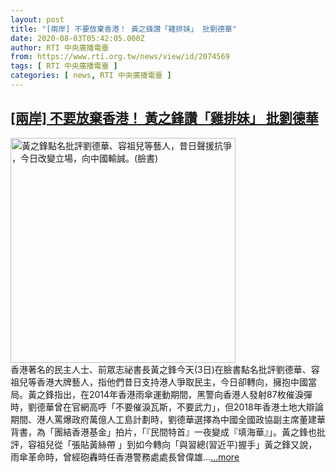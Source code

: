 ```yaml
---
layout: post
title: "[兩岸] 不要放棄香港！ 黃之鋒讚「雞排妹」 批劉德華"
date: 2020-08-03T05:42:05.000Z
author: RTI 中央廣播電臺
from: https://www.rti.org.tw/news/view/id/2074569
tags: [ RTI 中央廣播電臺 ]
categories: [ news, RTI 中央廣播電臺 ]
---
```

<!--1596433325000-->
[[兩岸] 不要放棄香港！ 黃之鋒讚「雞排妹」 批劉德華](https://www.rti.org.tw/news/view/id/2074569)
------

<div>
<img src="https://static.rti.org.tw/assets/thumbnails/2020/08/03/fe25f0ffc675aaf363ed36618e70b607.jpg" width="360" alt="黃之鋒點名批評劉德華、容祖兒等藝人，昔日聲援抗爭 ，今日改變立場，向中國輸誠。(臉書)" title="黃之鋒點名批評劉德華、容祖兒等藝人，昔日聲援抗爭 ，今日改變立場，向中國輸誠。(臉書)"><br>香港著名的民主人士、前眾志祕書長黃之鋒今天(3日)在臉書點名批評劉德華、容祖兒等香港大牌藝人，指他們昔日支持港人爭取民主，今日卻轉向，擁抱中國當局。黃之鋒指出，在2014年香港雨傘運動期間，黑警向香港人發射87枚催淚彈時，劉德華曾在官網高呼「不要催淚瓦斯，不要武力」，但2018年香港土地大辯論期間、港人罵爆政府萬億人工島計劃時，劉德華選擇為中國全國政協副主席董建華背書，為「團結香港基金」拍片，「『民間特首』一夜變成『填海華』」。黃之鋒也批評，容祖兒從「張貼黃絲帶 」到如今轉向「與習總(習近平)握手」黃之鋒又說，雨傘革命時，曾經砲轟時任香港警務處處長曾偉雄...<a target="_blank" href="https://www.rti.org.tw/news/view/id/2074569">...more</a>
</div>
